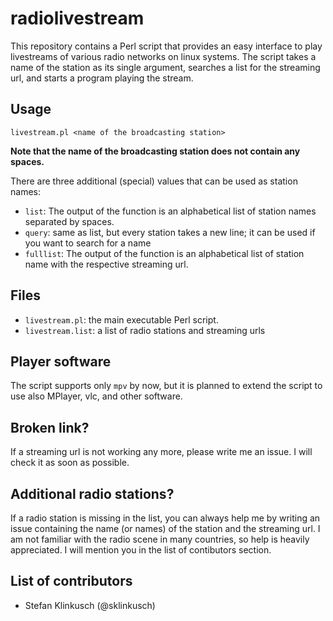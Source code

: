 # radiolivestream

This repository contains a Perl script that provides an easy interface to play
livestreams of various radio networks on linux systems. The script takes a name of the station as
its single argument, searches a list for the streaming url, and starts a program
playing the stream.

## Usage

```
livestream.pl <name of the broadcasting station>
```

**Note that the name of the broadcasting station does not contain any spaces.**

There are three additional (special) values that can be used as station names:

- `list`: The output of the function is an alphabetical list of station names
  separated by spaces.
- `query`: same as list, but every station takes a new line; it can be used if
  you want to search for a name
- `fulllist`: The output of the function is an alphabetical list of station name
  with the respective streaming url.

## Files

- `livestream.pl`: the main executable Perl script.
- `livestream.list`: a list of radio stations and streaming urls

## Player software

The script supports only `mpv` by now, but it is planned to extend the script to
use also MPlayer, vlc, and other software.

## Broken link?

If a streaming url is not working any more, please write me an issue. I will
check it as soon as possible.

## Additional radio stations?

If a radio station is missing in the list, you can always help me by writing an
issue containing the name (or names) of the station and the streaming url. I am
not familiar with the radio scene in many countries, so help is heavily
appreciated. I will mention you in the list of contibutors section.

## List of contributors

- Stefan Klinkusch (@sklinkusch)
